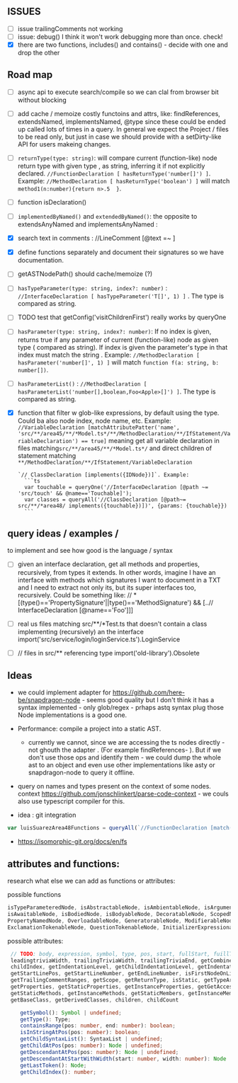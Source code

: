 ## ISSUES

- [ ] issue trailingComments not working
- [ ] issue: debug() I think it won't work debugging more than once. check!
- [x] there are two functions, includes() and contains() - decide with one and drop the other

## Road map

- [ ] async api to execute search/compile so we can clal from browser bit without blocking
- [ ] add cache / memoize costly functoins and attrs, like: findReferences, extendsNamed, implementsNamed, @type since these could be ended up called lots of times in a query. In general we expect the Project / files to be read only, but just in case we should provide with a setDirty-like API for users makeing changes. 
- [ ] `returnType(type: string)`: will compare current (function-like) node return type with given type , as string, inferring it if not explicitly declared. `//FunctionDeclaration [ hasReturnType('number[]') ]`. Example: `//MethodDeclaration [ hasReturnType('boolean') ]` will match `method1(n:number){return n>.5  }`.
- [ ] function isDeclaration()
- [ ] `implementedByNamed()` and `extendedByNamed()`: the opposite to extendsAnyNamed and implementsAnyNamed : 
- [x] search text in comments : //LineComment [@text =~ ]
- [x] define functions separately and document their signatures so we have documentation.
- [ ] getASTNodePath() should cache/memoize (?)
- [ ] `hasTypeParameter(type: string, index?: number)` : `//InterfaceDeclaration [ hasTypeParameter('T[]', 1) ]` . The type is compared as string.
- [ ] TODO test that getConfig('visitChildrenFirst') really works by queryOne 

- [ ] `hasParameter(type: string, index?: number)`: If no index is given, returns true if any parameter of current (function-like) node as given type ( compared as string). If index is given the parameter's type in that index must match the string . Example: `//MethodDeclaration [ hasParameter('number[]', 1) ]` will match `function f(a: string, b: number[])`.

- [ ] `hasParameterList()` : `//MethodDeclaration [ hasParameterList('number[],boolean,Foo<Apple>[]') ]`. The type is compared as string.

- [x] function that filter w glob-like expressions, by default using the type. Could ba also node index, node name, etc. Example: 
    `//VariableDeclaration [matchAttributePatter('name', 'src/**/area45/**/*Model.ts*/**/MethodDeclaration/**/IfStatement/VariableDeclaration') == true]` 
    meaning get all variable declaration in files matching`src/**/area45/**/*Model.ts*/` and direct children of statement matching `**/MethodDeclaration/**/IfStatement/VariableDeclaration`

      `// ClassDeclaration [implements({IDNode})]`. Example: 
        ```ts
        var touchable = queryOne('//InterfaceDeclaration [@path ~= 'src/touch' && @name=='Touchable]'); 
        var classes = queryAll('//ClassDeclaration [@path~= src/**/*area48/ implements({touchable})])', {params: {touchable}})
        ```

## query ideas / examples / 

to implement and see how good is the language / syntax

- [ ] given an interface declaration, get all methods and properties, recursively, from types it extends. In other words, imagine I have an interface with methods which signatures I want to document in a TXT and I need to extract not only its, but its super interfaces too, recursively.  Could be something like:
     // * [(type()=='PropertySignature'||type()=='MethodSignature') && [..// InterfaceDeclaration [@name=='Foo']]]

- [ ]  real us files matching src/**/*Test.ts that doesn't contain a class implementing (recursively) an the interface import('src/service/login/loginService.ts').LoginService
- [ ] // files in src/** referencing type import('old-library').Obsolete


## Ideas

 * we could implement adapter for https://github.com/here-be/snapdragon-node  - seems good quality but I don't think it has a syntax implemented - only glob/regex - prhaps astq syntax plug those Node implementations is a good one.

 * Performance: compile a project into a static AST. 
   * currently we cannot, since we are accessing the ts nodes directly - not ghouth the adapter . (For example findReferences- ). But if we don't use those ops and identify them - we could dump the whole ast to an object and even use other implementations like asty or snapdragon-node  to query it offline.

 * query on names and types present on the context of some nodes. context https://github.com/jonschlinkert/parse-code-context - 
 we couls also use typescript compiler for this.

 <!-- * docs say "function parameters can be any expression, so I shulld be able to flat / map an expression. problem: // InterfaceDeclaration [@name=='Foo'] -->
 * idea  : git integration

```ts
var luisSuarezArea48Functions = queryAll(`//FunctionDeclaration [match(@path, 'src/**/*area48/**/*.ts')==true && git('lastModifiedBy')=='luisSuarez']`)
```
 * https://isomorphic-git.org/docs/en/fs

## attributes and functions: 

research what else we can add as functions or attributes:

possible functions
```ts
isTypeParameteredNode, isAbstractableNode, isAmbientableNode, isArgumentedNode, isAsyncableNode,
isAwaitableNode, isBodiedNode, isBodyableNode, DecoratableNode, ScopedNode, staticableNode,
PropertyNamedNode, OverloadableNode, GeneratorableNode, ModifierableNode, JSDocableNode, ReadonlyableNode,
ExclamationTokenableNode, QuestionTokenableNode, InitializerExpressionableNode, PropertyNamedNode
```


possible attributes:
```ts
 // TODO: body, expression, symbol, type, pos, start, fullStart, fuillText, width, fullWIdth,
 leadingtriviaWidth, trailingTriviaWidth, trailingTriviaEnd, getCombinedModifierFlags, getLastToken,
 childIndex, getIndentationLevel, getChildIndentationLevel, getIndentationText, getChildIndentationText,
 getStartLinePos, getStartLineNumber, getEndLineNumber, isFirstNodeOnLine, getLeadingCommentRanges,
 getTrailingCommentRanges, getScope, getReturnType, isStatic, getTypeArguments, getTypeParameters,
 getProperties, getStaticProperties, getInstanceProperties, getGetAccessors, getSetAccessors, getMethods,
 getStaticMethods, getInstanceMethods, getStaticMembers, getInstanceMembers, getMembers, getBaseTypes,.
 getBaseClass, getDerivedClasses, children, childCount

    getSymbol(): Symbol | undefined;
    getType(): Type;
    containsRange(pos: number, end: number): boolean;
    isInStringAtPos(pos: number): boolean;
    getChildSyntaxList(): SyntaxList | undefined;
    getChildAtPos(pos: number): Node | undefined;
    getDescendantAtPos(pos: number): Node | undefined;
    getDescendantAtStartWithWidth(start: number, width: number): Node | undefined;
    getLastToken(): Node;
    getChildIndex(): number;
```
